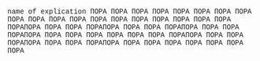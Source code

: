 <font face="Courier New, Arial">name of explication
ПОРА ПОРА ПОРА ПОРА ПОРА ПОРА ПОРА ПОРА ПОРА ПОРА ПОРА ПОРА ПОРА ПОРА ПОРА ПОРА
ПОРА ПОРА ПОРА ПОРАПОРА ПОРА ПОРА ПОРАПОРА ПОРА ПОРА ПОРАПОРА ПОРА ПОРА ПОРАПОРА ПОРА ПОРА ПОРА
ПОРА ПОРА ПОРА ПОРАПОРА ПОРА ПОРА ПОРАПОРА ПОРА ПОРА ПОРАПОРА ПОРА ПОРА ПОРА
ПОРА ПОРА ПОРА ПОРА
<script>
    var audio = new Audio('https://github.com/Deni2610/1973/blob/main/text_poject_sound_ver1.mp3?raw=true');
    audio.play();
</script>
